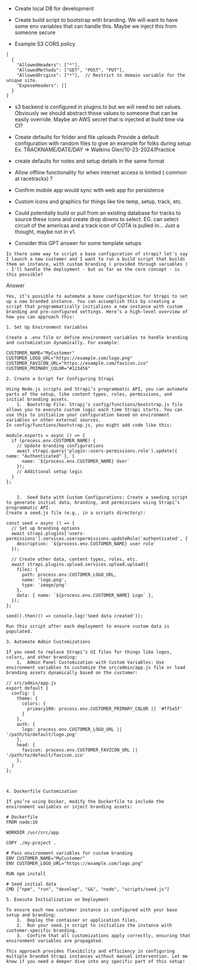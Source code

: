 - Create local DB for development
- Create build script to bootstrap with branding. We will want to have some env variables that can handle this. Maybe we inject this from someone secure 

- Example S3 CORS policy

```
[
  {
    "AllowedHeaders": ["*"],
    "AllowedMethods": ["GET", "POST", "PUT"],
    "AllowedOrigins": ["*"],  // Restrict to domain variable for the unique site.
    "ExposeHeaders": []
  }
]
```

- s3 backend is configured in plugins.ts but we will need to set values. Obviously we should abstract those values to someone that can be easily override. Maybe an AWS secret that is injected at build time via CI?

- Create defaults for folder and file uploads
Provide a default configuration with random files to give an example for folks during setup
Ex. TRACKNAME/DATE/DAY => Watkins Glen/10-23-2024/Practice 

- create defaults for notes and setup details in the same format


- Allow offline functionality for when internet access is limited ( common at racetracks) ? 

- Confirm mobile app would sync with web app for persistence

- Custom icons and graphics for things like tire temp, setup, track, etc. 
- Could potenitally build or pull from an existing database for tracks to source these icons and create drop downs to select. EG. can select circuit of the americas and a track icon of COTA is pulled in... Just a thought, maybe not in v1.


- Consider this GPT answer for some template setups


```
Is there some way to script a base configuration of strapi? let's say I launch a new customer and I want to run a build script that builds them an instance, with custom branding ( provided through variables ) - I'll handle the deployment - but as far as the core concept - is this possible?
```

Answer

```
Yes, it’s possible to automate a base configuration for Strapi to set up a new branded instance. You can accomplish this by creating a script that programmatically initializes a new instance with custom branding and pre-configured settings. Here’s a high-level overview of how you can approach this:

1. Set Up Environment Variables

Create a .env file or define environment variables to handle branding and customization dynamically. For example:

CUSTOMER_NAME="MyCustomer"
CUSTOMER_LOGO_URL="https://example.com/logo.png"
CUSTOMER_FAVICON_URL="https://example.com/favicon.ico"
CUSTOMER_PRIMARY_COLOR="#123456"

2. Create a Script for Configuring Strapi

Using Node.js scripts and Strapi’s programmatic API, you can automate parts of the setup, like content types, roles, permissions, and initial branding assets.
	1.	Bootstrap File: Strapi’s config/functions/bootstrap.js file allows you to execute custom logic each time Strapi starts. You can use this to initialize your configuration based on environment variables or other external sources.
In config/functions/bootstrap.js, you might add code like this:

module.exports = async () => {
  if (process.env.CUSTOMER_NAME) {
    // Update branding configurations
    await strapi.query('plugin::users-permissions.role').update({ name: "Authenticated" }, {
      name: `${process.env.CUSTOMER_NAME} User`
    });
    // Additional setup logic
  }
};


	2.	Seed Data with Custom Configurations: Create a seeding script to generate initial data, branding, and permissions using Strapi’s programmatic API.
Create a seed.js file (e.g., in a scripts directory):

const seed = async () => {
  // Set up branding options
  await strapi.plugins['users-permissions'].services.userspermissions.updateRole('authenticated', {
    description: `${process.env.CUSTOMER_NAME} user role`
  });

  // Create other data, content types, roles, etc.
  await strapi.plugins.upload.services.upload.upload({
    files: {
      path: process.env.CUSTOMER_LOGO_URL,
      name: 'logo.png',
      type: 'image/png'
    },
    data: { name: `${process.env.CUSTOMER_NAME} Logo` },
  });
};

seed().then(() => console.log('Seed data created'));

Run this script after each deployment to ensure custom data is populated.

3. Automate Admin Customizations

If you need to replace Strapi’s UI files for things like logos, colors, and other branding:
	1.	Admin Panel Customization with Custom Variables: Use environment variables to customize the src/admin/app.js file or load branding assets dynamically based on the customer:

// src/admin/app.js
export default {
  config: {
    theme: {
      colors: {
        primary100: process.env.CUSTOMER_PRIMARY_COLOR || '#ff5a5f'
      }
    },
    auth: {
      logo: process.env.CUSTOMER_LOGO_URL || '/path/to/default/logo.png'
    },
    head: {
      favicon: process.env.CUSTOMER_FAVICON_URL || '/path/to/default/favicon.ico'
    },
  }
};



4. Dockerfile Customization

If you’re using Docker, modify the Dockerfile to include the environment variables or inject branding assets:

# Dockerfile
FROM node:16

WORKDIR /usr/src/app

COPY ./my-project .

# Pass environment variables for custom branding
ENV CUSTOMER_NAME="MyCustomer"
ENV CUSTOMER_LOGO_URL="https://example.com/logo.png"

RUN npm install

# Seed initial data
CMD ["npm", "run", "develop", "&&", "node", "scripts/seed.js"]

5. Execute Initialization on Deployment

To ensure each new customer instance is configured with your base setup and branding:
	1.	Deploy the container or application files.
	2.	Run your seed.js script to initialize the instance with customer-specific branding.
	3.	Confirm that all customizations apply correctly, ensuring that environment variables are propagated.

This approach provides flexibility and efficiency in configuring multiple branded Strapi instances without manual intervention. Let me know if you need a deeper dive into any specific part of this setup!
```